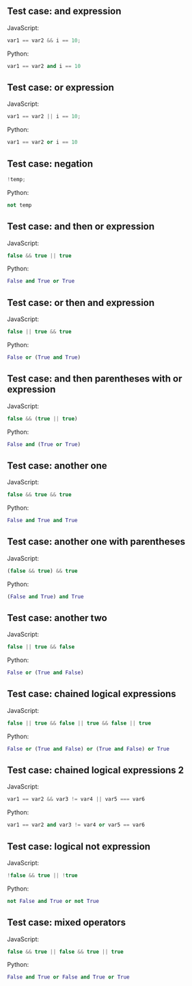 ## Test case: and expression
JavaScript:
```js
var1 == var2 && i == 10;
```

Python:
```py
var1 == var2 and i == 10
```

## Test case: or expression
JavaScript:
```js
var1 == var2 || i == 10;
```

Python:
```py
var1 == var2 or i == 10
```

## Test case: negation
```js
!temp;
```

Python:
```py
not temp
```

## Test case: and then or expression
JavaScript:
```js
false && true || true
```

Python:
```py
False and True or True
```

## Test case: or then and expression
JavaScript:
```js
false || true && true
```

Python:
```py
False or (True and True)
```

## Test case: and then parentheses with or expression
JavaScript:
```js
false && (true || true)
```

Python:
```py
False and (True or True)
```

## Test case: another one
JavaScript:
```js
false && true && true
```

Python:
```py
False and True and True
```

## Test case: another one with parentheses
JavaScript:
```js
(false && true) && true
```

Python:
```py
(False and True) and True
```

## Test case: another two
JavaScript:
```js
false || true && false
```

Python:
```py
False or (True and False)
```

## Test case: chained logical expressions
JavaScript:
```js
false || true && false || true && false || true
```

Python:
```py
False or (True and False) or (True and False) or True
```

## Test case: chained logical expressions 2
JavaScript:
```js
var1 == var2 && var3 != var4 || var5 === var6
```

Python:
```py
var1 == var2 and var3 != var4 or var5 == var6
```

## Test case: logical not expression
JavaScript:
```js
!false && true || !true
```

Python:
```py
not False and True or not True
```

## Test case: mixed operators
JavaScript:
```js
false && true || false && true || true
```

Python:
```py
False and True or False and True or True
```
